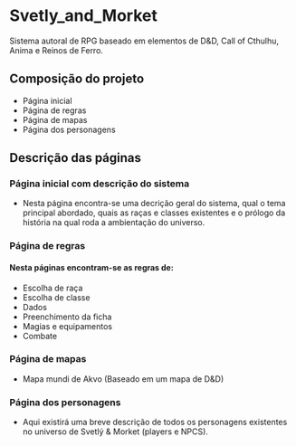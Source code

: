 # Svetly_and_Morket

Sistema autoral de RPG baseado em elementos de D&D, Call of Cthulhu, Anima e Reinos de Ferro.

## Composição do projeto

- Página inicial
- Página de regras
- Página de mapas
- Página dos personagens

## Descrição das páginas

### Página inicial com descrição do sistema

- Nesta página encontra-se uma decrição geral do sistema, qual o tema principal abordado, quais as raças e classes existentes e o prólogo da história na qual roda a ambientação do universo.

### Página de regras

#### Nesta páginas encontram-se as regras de:

- Escolha de raça
- Escolha de classe
- Dados
- Preenchimento da ficha
- Magias e equipamentos
- Combate

### Página de mapas

- Mapa mundi de Akvo (Baseado em um mapa de D&D)

### Página dos personagens

- Aqui existirá uma breve descrição de todos os personagens existentes no universo de Svetlý & Morket (players e NPCS).

